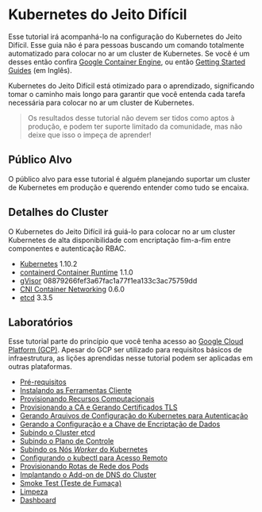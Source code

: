 # Kubernetes do Jeito Difícil

Esse tutorial irá acompanhá-lo na configuração do Kubernetes do Jeito Difícil. Esse guia não é para pessoas buscando um comando totalmente automatizado para colocar no ar um cluster de Kubernetes. Se você é um desses então confira [Google Container Engine](https://cloud.google.com/container-engine), ou então [Getting Started Guides](http://kubernetes.io/docs/getting-started-guides/) (em Inglês).

Kubernetes do Jeito Difícil está otimizado para o aprendizado, significando tomar o caminho mais longo para garantir que você entenda cada tarefa necessária para colocar no ar um cluster de Kubernetes.

> Os resultados desse tutorial não devem ser tidos como aptos à produção, e podem ter suporte limitado da comunidade, mas não deixe que isso o impeça de aprender!

## Público Alvo

O público alvo para esse tutorial é alguém planejando suportar um cluster de Kubernetes em produção e querendo entender como tudo se encaixa.

## Detalhes do Cluster

O Kubernetes do Jeito Difícil irá guiá-lo para colocar no ar um cluster Kubernetes de alta disponibilidade com encriptação fim-a-fim entre componentes e autenticação RBAC.

* [Kubernetes](https://github.com/kubernetes/kubernetes) 1.10.2
* [containerd Container Runtime](https://github.com/kubernetes-incubator/cri-containerd) 1.1.0
* [gVisor](https://github.com/google/gvisor) 08879266fef3a67fac1a77f1ea133c3ac75759dd
* [CNI Container Networking](https://github.com/containernetworking/cni) 0.6.0
* [etcd](https://github.com/coreos/etcd) 3.3.5

## Laboratórios

Esse tutorial parte do princípio que você tenha acesso ao [Google Cloud Platform (GCP)](https://cloud.google.com). Apesar do  GCP ser utilizado para requisitos básicos de infraestrutura, as lições aprendidas nesse tutorial podem ser aplicadas em outras plataformas.

* [Pré-requisitos](docs/01-pre-requisitos.md)
* [Instalando as Ferramentas Cliente](docs/02-ferramentas-cliente.md)
* [Provisionando Recursos Computacionais](docs/03-recursos-computacionais.md)
* [Provisionando a CA e Gerando Certificados TLS](docs/04-autoridade-certificadora.md)
* [Gerando Arquivos de Configuração do Kubernetes para Autenticação](docs/05-arquivos-configuracao-kubernetes.md)
* [Gerando a Configuração e a Chave de Encriptação de Dados](docs/06-chaves-encriptacao-dados.md)
* [Subindo o Cluster etcd](docs/07-subindo-etcd.md)
* [Subindo o Plano de Controle](docs/08-subindo-controladoras-kubernetes.md)
* [Subindo os Nós _Worker_ do Kubernetes](docs/09-subindo-workers-kubernetes.md)
* [Configurando o kubectl para Acesso Remoto](docs/10-configurando-kubectl.md)
* [Provisionando Rotas de Rede dos Pods](docs/11-rotas-de-rede-de-pod.md)
* [Implantando o Add-on de DNS do Cluster](docs/12-dns-addon.md)
* [Smoke Test (Teste de Fumaça)](docs/13-smoke-test.md)
* [Limpeza](docs/14-limpeza.md)
* [Dashboard](docs/15-dashboard.md)

